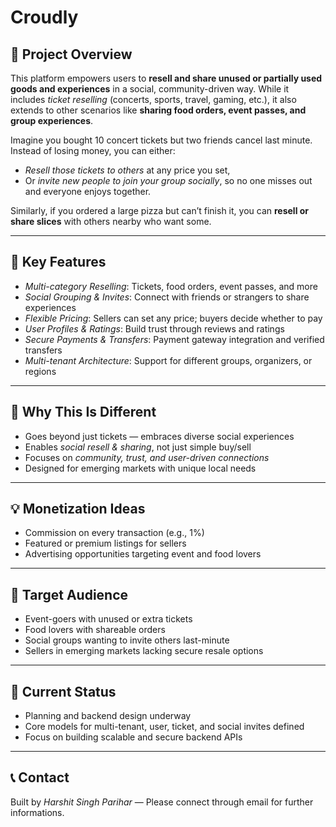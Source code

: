 # Croudly

## 🚀 Project Overview

This platform empowers users to **resell and share unused or partially used
goods and experiences** in a social, community-driven way. While it includes
_ticket reselling_ (concerts, sports, travel, gaming, etc.), it also extends
to other scenarios like **sharing food orders, event passes, and group
experiences**.

Imagine you bought 10 concert tickets but two friends cancel last minute.
Instead of losing money, you can either:

- _Resell those tickets to others_ at any price you set,
- Or _invite new people to join your group socially_, so no one misses out and
  everyone enjoys together.

Similarly, if you ordered a large pizza but can’t finish it, you can **resell or
share slices** with others nearby who want some.

---

## 🎯 Key Features

- _Multi-category Reselling_: Tickets, food orders, event passes, and more
- _Social Grouping & Invites_: Connect with friends or strangers to share
  experiences
- _Flexible Pricing_: Sellers can set any price; buyers decide whether to pay
- _User Profiles & Ratings_: Build trust through reviews and ratings
- _Secure Payments & Transfers_: Payment gateway integration and verified
  transfers
- _Multi-tenant Architecture_: Support for different groups, organizers, or
  regions

---

## 🔑 Why This Is Different

- Goes beyond just tickets — embraces diverse social experiences
- Enables _social resell & sharing_, not just simple buy/sell
- Focuses on _community, trust, and user-driven connections_
- Designed for emerging markets with unique local needs

---

## 💡 Monetization Ideas

- Commission on every transaction (e.g., 1%)
- Featured or premium listings for sellers
- Advertising opportunities targeting event and food lovers

---

## 🎯 Target Audience

- Event-goers with unused or extra tickets
- Food lovers with shareable orders
- Social groups wanting to invite others last-minute
- Sellers in emerging markets lacking secure resale options

---

## 🚧 Current Status

- Planning and backend design underway
- Core models for multi-tenant, user, ticket, and social invites defined
- Focus on building scalable and secure backend APIs

---

## 📞 Contact

Built by _Harshit Singh Parihar_ — Please connect through email for further informations.
